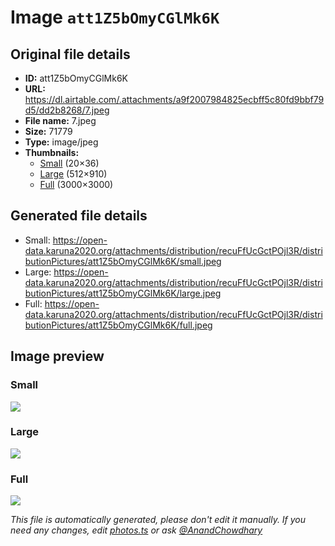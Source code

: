 # Image `att1Z5bOmyCGlMk6K`

## Original file details

- **ID:** att1Z5bOmyCGlMk6K
- **URL:** https://dl.airtable.com/.attachments/a9f2007984825ecbff5c80fd9bbf79d5/dd2b8268/7.jpeg
- **File name:** 7.jpeg
- **Size:** 71779
- **Type:** image/jpeg
- **Thumbnails:**
  - [Small](https://dl.airtable.com/.attachmentThumbnails/1264f86d548a73449e9facf41063eaf8/8f460e5e) (20×36)
  - [Large](https://dl.airtable.com/.attachmentThumbnails/59450f279afcfd962114adb509650aee/d0680016) (512×910)
  - [Full](https://dl.airtable.com/.attachmentThumbnails/5c10bfb285ae5661061ab8372f1db56e/7014ed67) (3000×3000)

## Generated file details

- Small: https://open-data.karuna2020.org/attachments/distribution/recuFfUcGctPOjl3R/distributionPictures/att1Z5bOmyCGlMk6K/small.jpeg
- Large: https://open-data.karuna2020.org/attachments/distribution/recuFfUcGctPOjl3R/distributionPictures/att1Z5bOmyCGlMk6K/large.jpeg
- Full: https://open-data.karuna2020.org/attachments/distribution/recuFfUcGctPOjl3R/distributionPictures/att1Z5bOmyCGlMk6K/full.jpeg

## Image preview

### Small

![](https://open-data.karuna2020.org/attachments/distribution/recuFfUcGctPOjl3R/distributionPictures/att1Z5bOmyCGlMk6K/small.jpeg)

### Large

![](https://open-data.karuna2020.org/attachments/distribution/recuFfUcGctPOjl3R/distributionPictures/att1Z5bOmyCGlMk6K/large.jpeg)

### Full

![](https://open-data.karuna2020.org/attachments/distribution/recuFfUcGctPOjl3R/distributionPictures/att1Z5bOmyCGlMk6K/full.jpeg)

_This file is automatically generated, please don't edit it manually. If you need any changes, edit [photos.ts](/photos.ts) or ask [@AnandChowdhary](https://github.com/AnandChowdhary)_

